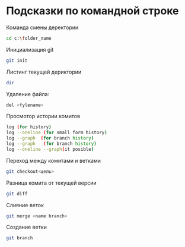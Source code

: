# Подсказки по командной строке

Команда смены деректории
```sh
cd c:\folder_name
```

Инициализация git
```sh
git init
```

Листинг текущей дериктории 
```sh
dir
```

Удаление файла:
```sh
del <fylename>
```

Просмотор истории комитов
```sh
log (for history)
log --oneline (for small form history)
log --graph  (for branch history)
log --graph   (for branch history)
log --oneline --graph(it posible)
```

Переход между комитами и ветками 
```sh
git checkout<цель>
```

Разница комита от текущей версии
```sh
git diff
```
Слияние веток 
```sh
git merge <name branch>
```

Создание ветки 
```sh
git branch
```
